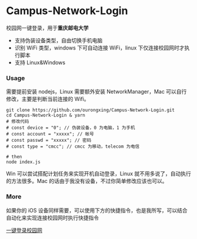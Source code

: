 # Campus-Network-Login

校园网一键登录，用于**重庆邮电大学**

- 支持伪装设备类型，自由切换手机电脑
- 识别 WiFi 类型，windows 下可自动连接 WiFi，linux 下仅连接校园网时才执行脚本
- 支持 Linux&Windows

### Usage

需要提前安装 nodejs，Linux 需要额外安装 NetworkManager，Mac 可以自行修改，主要是判断当前连接的 Wifi。

```shell
git clone https://github.com/ourongxing/Campus-Network-Login.git
cd Campus-Network-Login & yarn
# 修改代码
# const device = "0"; // 伪装设备，0 为电脑，1 为手机
# const account = "xxxxx"; // 帐号
# const passwd = "xxxxx"; // 密码
# const type = "cmcc"; // cmcc 为移动，telecom 为电信

# then
node index.js
```

Win 可以尝试搭配计划任务来实现开机自动登录，Linux 就不用多说了，自动执行的方法很多。Mac 的话由于我没有设备，不过你简单修改应该也可以。

### More

如果你的 iOS 设备同样需要，可以使用下方的快捷指令，也是我所写，可以结合自动化来实现连接校园网时执行快捷指令

[一键登录校园网](https://www.icloud.com/shortcuts/f8c149eed3874a36a2f96283986b4e06)
